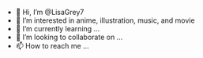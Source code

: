 - 👋 Hi, I’m @LisaGrey7
- 👀 I’m interested in anime, illustration, music, and movie
- 🌱 I’m currently learning ...
- 💞️ I’m looking to collaborate on ...
- 📫 How to reach me ...

<!---
LisaGrey7/LisaGrey7 is a ✨ special ✨ repository because its `README.md` (this file) appears on your GitHub profile.
You can click the Preview link to take a look at your changes.
--->
